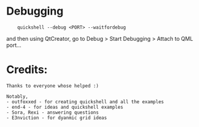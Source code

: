 # Debugging
```
    quickshell --debug <PORT> --waitfordebug
```
and then using QtCreator, go to Debug > Start Debugging > Attach to QML port...

# Credits:
    Thanks to everyone whose helped :)

    Notably,
    - outfoxxed - for creating quickshell and all the examples
    - end-4 - for ideas and quickshell examples
    - Sora, Rexi - answering questions
    - E3nviction - for dyanmic grid ideas

